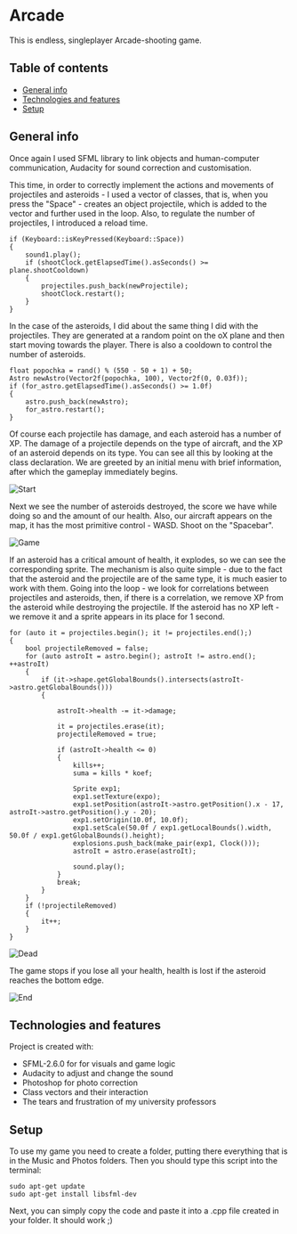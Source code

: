 # Arcade
This is endless, singleplayer Arcade-shooting game.
## Table of contents
* [General info](#general-info)
* [Technologies and features](#technologies-and-features)
* [Setup](#setup)

## General info
Once again I used SFML library to link objects and human-computer communication, Audacity for sound correction and customisation. 

This time, in order to correctly implement the actions and movements of projectiles and asteroids - I used a vector of classes, that is, when you press the "Space" - creates an object projectile, which is added to the vector and further used in the loop. Also, to regulate the number of projectiles, I introduced a reload time. 

```
if (Keyboard::isKeyPressed(Keyboard::Space)) 
{
    sound1.play();
    if (shootClock.getElapsedTime().asSeconds() >= plane.shootCooldown)
    {
        projectiles.push_back(newProjectile);
        shootClock.restart();
    }
}
```

In the case of the asteroids, I did about the same thing I did with the projectiles. They are generated at a random point on the oX plane and then start moving towards the player. There is also a cooldown to control the number of asteroids.

```
float popochka = rand() % (550 - 50 + 1) + 50;
Astro newAstro(Vector2f(popochka, 100), Vector2f(0, 0.03f));
if (for_astro.getElapsedTime().asSeconds() >= 1.0f)
{
    astro.push_back(newAstro);
    for_astro.restart();
}
```

Of course each projectile has damage, and each asteroid has a number of XP. The damage of a projectile depends on the type of aircraft, and the XP of an asteroid depends on its type. You can see all this by looking at the class declaration. 
We are greeted by an initial menu with brief information, after which the gameplay immediately begins.

![Start](./Photos/1.jpg)

Next we see the number of asteroids destroyed, the score we have while doing so and the amount of our health. Also, our aircraft appears on the map, it has the most primitive control - WASD. Shoot on the "Spacebar".

![Game](./Photos/2.jpg)

If an asteroid has a critical amount of health, it explodes, so we can see the corresponding sprite. The mechanism is also quite simple - due to the fact that the asteroid and the projectile are of the same type, it is much easier to work with them. Going into the loop - we look for correlations between projectiles and asteroids, then, if there is a correlation, we remove XP from the asteroid while destroying the projectile. If the asteroid has no XP left - we remove it and a sprite appears in its place for 1 second.

```
for (auto it = projectiles.begin(); it != projectiles.end();) 
{
    bool projectileRemoved = false; 
    for (auto astroIt = astro.begin(); astroIt != astro.end(); ++astroIt) 
    {
        if (it->shape.getGlobalBounds().intersects(astroIt->astro.getGlobalBounds())) 
        {
            
            astroIt->health -= it->damage;
            
            it = projectiles.erase(it);
            projectileRemoved = true;
            
            if (astroIt->health <= 0) 
            {
                kills++;
                suma = kills * koef;

                Sprite exp1;
                exp1.setTexture(expo);
                exp1.setPosition(astroIt->astro.getPosition().x - 17, astroIt->astro.getPosition().y - 20);
                exp1.setOrigin(10.0f, 10.0f);
                exp1.setScale(50.0f / exp1.getLocalBounds().width, 50.0f / exp1.getGlobalBounds().height);
                explosions.push_back(make_pair(exp1, Clock()));
                astroIt = astro.erase(astroIt);
                
                sound.play();
            }
            break; 
        }
    }
    if (!projectileRemoved) 
    {
        it++; 
    }
}
```
![Dead](./Photos/3.jpg)

The game stops if you lose all your health, health is lost if the asteroid reaches the bottom edge.

![End](./Photos/4.jpg)

## Technologies and features
Project is created with:
* SFML-2.6.0 for for visuals and game logic
* Audacity to adjust and change the sound
* Photoshop for photo correction
* Class vectors and their interaction
* The tears and frustration of my university professors

## Setup

To use my game you need to create a folder, putting there everything that is in the Music and Photos folders. 
Then you should type this script into the terminal: 
```
sudo apt-get update
sudo apt-get install libsfml-dev
```
Next, you can simply copy the code and paste it into a .cpp file created in your folder.
It should work ;)












